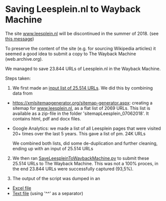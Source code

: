 # Saving Leesplein.nl to Wayback Machine

The site www.leesplein.nl will be discontinued in the summer of 2018. (see [this message](https://web.archive.org/web/20180608144204/https://www.bibliotheekblad.nl/nieuws/nieuwsarchief/bericht/1000008395/leesplein_wordt_in_de_zomer_be_c3_abindigd))

To preserve the content of the site (e.g. for sourcing Wikipedia articles) it seemed a good idea to submit a copy to The Wayback Machine (web.archive.org).

We managed to save 23.844 URLs of Leesplein.nl in the Wayback Machine. 

Steps taken: 

1) We first made an [input list of 25.514 URLs](Input-Leesplein_TeArchiverenURLs.txt). We did this by combining data from  

* https://xmlsitemapgenerator.org/sitemap-generator.aspx: creating a sitemap for www.leesplein.nl, as a flat list of 2069 URLs. This list is available as a zip-file in the folder 'sitemapLeesplein_07062018'. It contains html, pdf and docx files.
* Google Analytics: we made a list of all Leesplein pages that were visited 20+ times over the last 5 years. This gave a list of pm. 24K URLs 

  We combined both lists, did some de-duplication and further cleaning, ending up with an input of 25.514 URLs

2) We then ran [SaveLeespleinToWaybackMachine.py](SaveLeespleinToWaybackMachine.py) to submit these 25.514 URLs to The Wayback Machine. This was not a 100% proces, in the end 23.844 URLs were successfully captured (93,5%). 

3) The output of the script was dumped in an 
* [Excel file](Output-Leesplein_GearchiveerdeURLs_14062018.xlsx)
* [Text file](Output-Leesplein_GearchiveerdeURLs_14062018.txt) (using '^^' as a separator)
